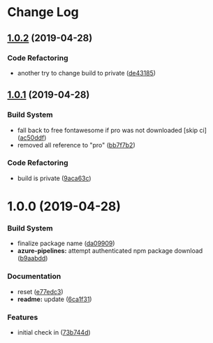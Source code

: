 # Change Log

## [1.0.2](https://github.com/spmeesseman/extjs-pkg-fontawesome/compare/v1.0.1...v1.0.2) (2019-04-28)


### Code Refactoring

* another try to change build to private ([de43185](https://github.com/spmeesseman/extjs-pkg-fontawesome/commit/de43185))

## [1.0.1](https://github.com/spmeesseman/extjs-pkg-fontawesome/compare/v1.0.0...v1.0.1) (2019-04-28)


### Build System

* fall back to free fontawesome if pro was not  downloaded [skip ci] ([ac50ddf](https://github.com/spmeesseman/extjs-pkg-fontawesome/commit/ac50ddf))
* removed all reference to "pro" ([bb7f7b2](https://github.com/spmeesseman/extjs-pkg-fontawesome/commit/bb7f7b2))


### Code Refactoring

* build is private ([9aca63c](https://github.com/spmeesseman/extjs-pkg-fontawesome/commit/9aca63c))

# 1.0.0 (2019-04-28)


### Build System

* finalize package name ([da09909](https://github.com/spmeesseman/extjs-pkg-fontawesome/commit/da09909))
* **azure-pipelines:** attempt authenticated npm package download ([b9aabdd](https://github.com/spmeesseman/extjs-pkg-fontawesome/commit/b9aabdd))


### Documentation

* reset ([e77edc3](https://github.com/spmeesseman/extjs-pkg-fontawesome/commit/e77edc3))
* **readme:** update ([6ca1f31](https://github.com/spmeesseman/extjs-pkg-fontawesome/commit/6ca1f31))


### Features

* initial check in ([73b744d](https://github.com/spmeesseman/extjs-pkg-fontawesome/commit/73b744d))
